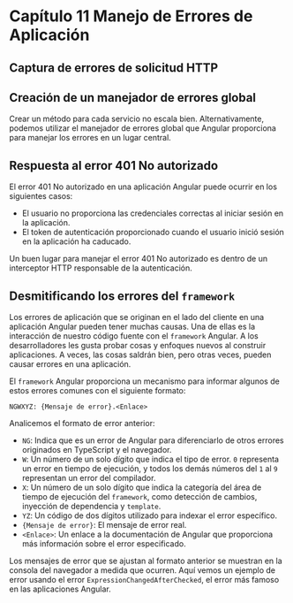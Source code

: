 # Capítulo 11 Manejo de Errores de Aplicación

## Captura de errores de solicitud HTTP

## Creación de un manejador de errores global

Crear un método para cada servicio no escala bien.
Alternativamente, podemos utilizar el manejador de errores global que Angular proporciona para manejar los errores en un lugar central.

## Respuesta al error 401 No autorizado
El error 401 No autorizado en una aplicación Angular puede ocurrir en los siguientes casos:
* El usuario no proporciona las credenciales correctas al iniciar sesión en la aplicación.
* El token de autenticación proporcionado cuando el usuario inició sesión en la aplicación ha caducado.

Un buen lugar para manejar el error 401 No autorizado es dentro de un interceptor HTTP responsable de la autenticación.

## Desmitificando los errores del `framework`

Los errores de aplicación que se originan en el lado del cliente en una aplicación Angular pueden tener muchas causas. Una de ellas es la interacción de nuestro código fuente con el `framework` Angular. A los desarrolladores les gusta probar cosas y enfoques nuevos al construir aplicaciones. A veces, las cosas saldrán bien, pero otras veces, pueden causar errores en una aplicación.

El `framework` Angular proporciona un mecanismo para informar algunos de estos errores comunes con el siguiente formato:

`NGWXYZ: {Mensaje de error}.<Enlace>`

Analicemos el formato de error anterior:

* `NG`: Indica que es un error de Angular para diferenciarlo de otros errores originados en TypeScript y el navegador.
* `W`: Un número de un solo dígito que indica el tipo de error. `0` representa un error en tiempo de ejecución, y todos los demás números del `1` al `9` representan un error del compilador.
* `X`: Un número de un solo dígito que indica la categoría del área de tiempo de ejecución del `framework`, como detección de cambios, inyección de dependencia y `template`.
* `YZ`: Un código de dos dígitos utilizado para indexar el error específico.
* `{Mensaje de error}`: El mensaje de error real.
* `<Enlace>`: Un enlace a la documentación de Angular que proporciona más información sobre el error especificado.

Los mensajes de error que se ajustan al formato anterior se muestran en la consola del navegador a medida que ocurren. Aquí vemos un ejemplo de error usando el error `ExpressionChangedAfterChecked`, el error más famoso en las aplicaciones Angular.